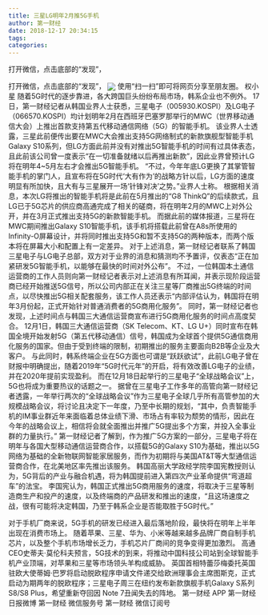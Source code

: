 ```yaml
---
title: 三星LG明年2月推5G手机
author: 第一财经
date: 2018-12-17 20:34:15
tags: 
categories: 
---
```

打开微信，点击底部的“发现”，
<!-- more -->
打开微信，点击底部的“发现”，
<img align="center" border="0" src="https://imgcdn.yicai.com/uppics/images/2018/12/405e16dceebd8f024cdb1e814f130f83.jpg" />
使用“扫一扫”即可将网页分享至朋友圈。
权小星
随着5G时代的逐步靠进，各大跨国巨头纷纷布局市场，韩系企业也不例外。
17日，第一财经记者从韩国业界人士获悉，三星电子（005930.KOSPI）及LG电子（066570.KOSPI）均计划明年2月在西班牙巴塞罗那举行的MWC（世界移动通信大会）上推出首款支持第五代移动通信网络（5G）的智能手机。
该业界人士透露，三星此前便传出要在MWC大会推出支持5G网络制式的新款旗舰型智能手机Galaxy S10系列，但LG方面此前并没有对推出5G智能手机的时间有过具体表态，且此前该公司曾一度表示“在一切准备就绪以后再推出新款”，因此业界曾预计LG将在明年4~5月左右才会推出5G智能手机。
“不过，今年年底LG更换了其掌管智能手机的掌门人，且宣布将在5G时代‘大有作为’的战略方针以后，LG方面的速度明显有所加快，且大有与三星展开一场‘针锋对决’之势。”业界人士称。
根据相关消息，本次LG将推出的智能手机将是此前在5月推出的“G8 ThinkQ”的后续款式，且LG已于5G芯片的供应商高通完成了相关的磋商，将在明年2月的MWC上对外公开，并在3月正式推出支持5G的新款智能手机。
而据此前的媒体报道，三星将在MWC期间推出Galaxy S10智能手机，该手机将搭载此前曾在A8s所使用的Infinity-O屏幕设计，并将同时推出支持5G和暂不支持5G的两种版本，而两个版本将在屏幕大小和配置上有一定差异。
对于上述消息，第一财经记者联系了韩国三星电子与LG电子总部，双方对于业界的消息和猜测均不予置评，仅表态“正在加紧研发5G智能手机，以能够在最快的时间对外公布”。
不过，一位韩国本土通信运营商的工作人员则向第一财经记者表示对上述消息有所耳闻，并表示现阶段运营商已经开始推送5G信号，所以公司内部正在关注三星等厂商推出5G终端的时间点，以尽快推出5G相关配套服务，该工作人员还表示“内部评估认为，韩国将在明年3月份起，正式开始针对普通消费者的5G商用化服务”。
同时，第一财经记者也发现，上述时间点与韩国三大通信运营商宣布进行5G商用化服务的时间点高度契合。
12月1日，韩国三大通信运营商（SK Telecom、KT、LG U+）同时宣布在韩国全境开始发射5G（第五代移动通信）信号，韩国成为全球首个提供5G通信商用化服务的国家。但由于受到终端的限制，初期推出的服务主要面向B2B等企业及大客户。
与此同时，韩系终端企业在5G方面也可谓是“跃跃欲试”，此前LG电子曾在财报中明确提出，随着2019年“5G时代元年”的开启，将有效改善LG电子的业绩，并在2020年提前实现盈利。
而在12月18日起举行的三星电子“全球战略会议”上，5G也将成为重要热议的话题之一。
据曾在三星电子工作多年的高管向第一财经记者透露，一年举行两次的“全球战略会议”作为三星电子全球几乎所有高管参加的大规模战略会议，将讨论且决定下一年度，乃至中长期的规划，“其中，负责智能手机的IM事业群近年来面临着总体业绩下滑、市场占有率较为颓势的情形，因此在今年的战略会议上，相信将会就全面推出并推广5G提出多个方案，并投入全事业群的力量执行。”
第一财经记者了解到，作为推广5G方案的一部分，三星电子将在明年与各国大型移动通信运营商合作，以搭载5G的Galaxy S10为基础，推出以5G网络为基础的全新物联网智能家居服务，而作为初期将与美国AT&T等大型通信运营商合作，在北美地区率先推出该服务。
韩国高丽大学政经学院李国宪教授则认为，5G背后的产业与融合机遇，将为韩国提前进入第四次产业革命提供“弯道超车”的法宝。
李国宪认为，韩国正式推出5G商用服务的速度，将取决于三星等制造商生产和投产的速度，以及终端商的产品研发和推出的速度，“且这场速度之战，很有可能将决定韩国，乃至于韩系企业是否能取胜于5G时代。”
 
 
对于手机厂商来说，5G手机的研发已经进入最后落地阶段，最快将在明年上半年出现在消费市场上。
随着苹果、三星、华为、小米等越来越多品牌厂商自制手机芯片，以及整个手机市场增长乏力，手机芯片厂商间的竞争变得更加激烈。
高通CEO史蒂夫·莫伦科夫预言，5G技术的到来，将推动中国科技公司站到全球智能手机产业顶端，对苹果和三星等市场领头羊构成威胁。
英国首相特蕾莎梅委托英国驻欧大使蒂姆·巴罗将启动脱欧程序申请文件递交给欧洲理事会主席图斯克，正式启动为期两年的脱欧程序；三星电子周三在纽约发布新款旗舰手机Galaxy S系列S8/S8 Plus，希望重新夺回因 Note 7丑闻失去的阵地。
第一财经
APP
第一财经
日报微博
第一财经
微信服务号
第一财经
微信订阅号
